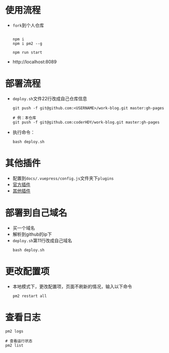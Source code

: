 # 使用流程
* `fork`到个人仓库
    ```shell

    npm i
    npm i pm2 --g

    npm run start
    ```
* http://localhost:8089

# 部署流程
* `deploy.sh`文件22行改成自己仓库信息
    ```shell
    git push -f git@github.com:<USERNAME>/work-blog.git master:gh-pages

    # 例：本仓库
    git push -f git@github.com:coderHDY/work-blog.git master:gh-pages
    ```
* 执行命令：
    ```shell
    bash deploy.sh
    ```
# 其他插件
* 配置到`docs/.vuepress/config.js`文件夹下`plugins`
* [官方插件](https://vuepress.vuejs.org/zh/plugin/official/plugin-pwa.html)
* [其他插件](https://github.com/vuepress/awesome-vuepress/blob/main/v1.md)

# 部署到自己域名
* 买一个域名
* 解析到github的ip下
* `deploy.sh`第11行改成自己域名
    ```shell
    bash deploy.sh
    ```
# 更改配置项
* 本地模式下，更改配置项，页面不刷新的情况，输入以下命令
    ```shell
    pm2 restart all
    ```
# 查看日志
```shell
pm2 logs

# 查看运行状态
pm2 list
```